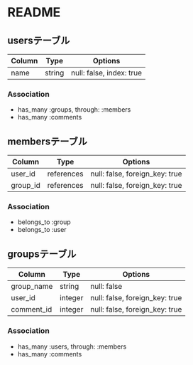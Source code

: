 # README

## usersテーブル

|Column|Type|Options|
|------|----|-------|
|name|string|null: false, index: true|


### Association
- has_many :groups, through: :members
- has_many :comments


## membersテーブル

|Column|Type|Options|
|------|----|-------|
|user_id|references|null: false, foreign_key: true|
|group_id|references|null: false, foreign_key: true|

### Association
- belongs_to :group
- belongs_to :user



## groupsテーブル

|Column|Type|Options|
|------|----|-------|
|group_name|string|null: false|
|user_id|integer|null: false, foreign_key: true|
|comment_id|integer|null: false, foreign_key: true|


### Association
- has_many :users, through: :members
- has_many :comments
